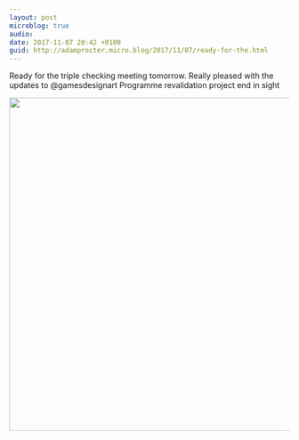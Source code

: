 ```yaml
---
layout: post
microblog: true
audio: 
date: 2017-11-07 20:42 +0100
guid: http://adamprocter.micro.blog/2017/11/07/ready-for-the.html
---
```

Ready for the triple checking meeting tomorrow. Really pleased with the updates to @gamesdesignart Programme revalidation project end in sight

<img src="http://discursive.adamprocter.co.uk/uploads/2017/810b01913c.jpg" width="600" height="600" />
